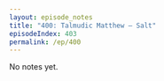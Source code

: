 ```yaml
---
layout: episode_notes
title: "400: Talmudic Matthew — Salt"
episodeIndex: 403
permalink: /ep/400
---
```

No notes yet.
